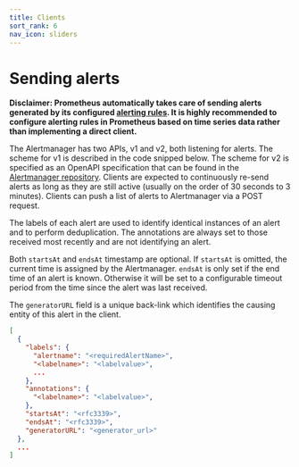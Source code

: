 ```yaml
---
title: Clients
sort_rank: 6
nav_icon: sliders
---
```


# Sending alerts

__**Disclaimer**: Prometheus automatically takes care of sending alerts
generated by its configured [alerting
rules](https://prometheus.io/docs/prometheus/latest/configuration/alerting_rules/). It is highly
recommended to configure alerting rules in Prometheus based on time series data
rather than implementing a direct client.__

The Alertmanager has two APIs, v1 and v2, both listening for alerts. The scheme
for v1 is described in the code snipped below. The scheme for v2 is specified as
an OpenAPI specification that can be found in the [Alertmanager
repository](https://github.com/gh-liu/alertmanager/blob/master/api/v2/openapi.yaml).
Clients are expected to continuously re-send alerts as long as they are still
active (usually on the order of 30 seconds to 3 minutes). Clients can push a
list of alerts to Alertmanager via a POST request.

The labels of each alert are used to identify identical instances of an alert
and to perform deduplication. The annotations are always set to those received
most recently and are not identifying an alert.

Both `startsAt` and `endsAt` timestamp are optional. If `startsAt` is omitted,
the current time is assigned by the Alertmanager. `endsAt` is only set if the
end time of an alert is known. Otherwise it will be set to a configurable
timeout period from the time since the alert was last received.

The `generatorURL` field is a unique back-link which identifies the causing
entity of this alert in the client.

```json
[
  {
    "labels": {
      "alertname": "<requiredAlertName>",
      "<labelname>": "<labelvalue>",
      ...
    },
    "annotations": {
      "<labelname>": "<labelvalue>",
    },
    "startsAt": "<rfc3339>",
    "endsAt": "<rfc3339>",
    "generatorURL": "<generator_url>"
  },
  ...
]
```
